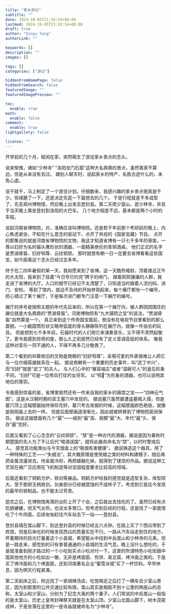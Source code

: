 ```yaml
---
title: "家乡游记"
subtitle: ""
date: 2024-10-05T21:24:54+08:00
lastmod: 2024-10-05T21:24:54+08:00
draft: true
author: "Xinyu Yang"
authorLink: ""

keywords: []
description: ""
images: []

tags: []
categories: ["游记"]

hiddenFromHomePage: false
hiddenFromSearch: false
featuredImage: ""
featuredImagePreview: ""

toc:
  enable: true
math:
  enable: false
comment:
  enable: true
lightgallery: false

license: ""
---
```


开学前的几个月，赋闲在家，突然萌生了游览家乡景点的念头。
<!--more-->

说来惭愧，诸如“少林寺” “洛阳龙门石窟”这种大名鼎鼎的景点，虽然离家不算远，但是从来没有去过。
跟别人聊天时，说起家乡的特产、名胜古迹什么的，未免心虚。

说干就干，马上制定了一个游览计划。仔细数来，我感兴趣的家乡景点倒真是不少。但琢磨了一下，还是决定先逛一下最想去的几个。
于是行程就差不多成型了，先去郑州博物馆，然后晚上出发去登封县。第二天爬少室山，逛少林寺，并且于当天晚上乘坐登封到洛阳的大巴车。
几个地方相差不远，基本都是两个小时的车程。

说起河南省博物院，对，准确应该叫博物院。还是若干年前那个考研前的晚上，内心焦虑紧张，不知在什么意念的驱动下，点开了央视的《国家宝藏》节目。
点开的那集说的就是河南省博物院的文物，我这才知道省博有一只七千多年的骨笛，一尊以妇好为名的猫头鹰形状的酒器，一面精美绝伦的青铜酒桌。
他们正式的名字是贾湖骨笛、妇好鸮尊、云纹铜禁。
那时就想有朝一日一定要去省博看看这些国宝，如今距离这个念头已经过去多年。

终于在二四年暑假的某一天，我如愿来到了省博。这一天酷热难耐，顶着接近正午的大太阳，我来到了挂着“今日号已约完”牌子的闸门。
跟着熙熙攘攘的人群，我走进了省博的大厅。入口的细节已经记不太清楚了，只知道当时跟着人流扫码、进门、安检。
等到了馆内，就迫不及待的开始参观起来，每个展厅都有一个编号，担心错过了某个展厅，于是每次进门都专门注意一下展厅的编号。

展厅的序号是按照主题的年代先后来的，所以在第一个展厅内，被人群团团围住的展位就是大名鼎鼎的“贾湖骨笛”。河南博物院有“九大镇院之宝”的说法，“贾湖骨笛”自然算是一个。
真正来到这个传奇国宝面前，倒没有在电视节目里看到的那么震撼。一小截圆筒形状又略带弧度的骨头静静陈列在展厅内，就像一件拙劣的玩具。
但是想到七千多年前，石器时代的人们用它来演奏音乐，又不得不肃然起敬了。更令我感到惊奇的是，那么久之前居然已经有了定义音调高低的体系。
像我这种对音乐一窍不通的人，不得不再多几分敬畏了。

第二个看到的仰慕依旧的文物是商朝的“妇好鸮尊”，呆萌可爱的外表很难让人把它与一位巾帼英雄联系在一起。
据说商朝有一个重要的历史事件，叫“武丁中兴”，而“妇好”就是“武丁”的夫人。
与人们心中的“雍容端庄”或者“温婉可人”的皇后形象不同，“妇好”可是一位带兵打仗的女将军。
以“鸮🦉”为形象的酒器，也可以说明其地位的尊崇。

令我感到惊喜的是，省博里居然还有一件来自我的家乡的镇馆之宝——“四神云气图”。这是从汉朝时期的梁王墓穴中发现的。
据说墓穴虽然屡遭盗墓贼入侵，但是墓穴顶上这幅壁画始终保存完好。墓穴考古发掘的时候，这幅壁画颜色艳丽，就像是刚刚画上去的一样。
但是后面壁画逐渐氧化，因此就被转移到了博物院密闭保存。
据说这幅壁画有几个“最”——级别“最”高、规模“最”大、年代“最”久、保存“最”完好。

后面又看到了心心念念的“云纹铜禁”。“禁”是一种古代的酒器，据说是因为春秋时期楚国的先人为了不让后代“喝酒误国”，就将此器具命名为“禁”，以时时警戒后人。
感觉其功能类似与今天烟盒上的“吸烟有害健康”。
据说铸造这个器具，用了一种特殊的工艺——“失蜡法”。其大概原理是使用蜡之类的材料构建模子，随后再把金属浇灌进去。待金属冷却，再把蜡融化掉，就得到了镂空的作品。据说这种工艺现在被广泛应用在飞机制造等对坚固程度要求比较高的领域。

后面还看到了铜鹤方炉，铁剑等展品。铜鹤方炉给我的感觉就是造型复杂，体型硕大。至于那把玉柄铁剑，剑身部分已经被腐蚀的不成样子了。考虑到它是迄今发现的最早的铁制品，也不能太过苛责。

逛完之后，在博物馆角落的台阶上开了个会，之后就出去找吃的了。虽然已经有点饥肠辘辘，但天气炎热，也没太多胃口。但考虑到后续的行程，还是找了一家面馆吃了个牛肉面。后续匆匆赶往汽车站去下一站——登封县。

登封县城在嵩山脚下，到达登封县的时候已经五六点钟。在路上买了个西瓜带到了宾馆，但是后来吃的时候发现西瓜的质量实在不行。一路从汽车站走到住的地方，怀着期待的目光打量着这个小县城，希望能从中找到中岳嵩山和少林寺的元素。但是一路走来，感觉到的只有普普通通的小县城的生活气息。晚上没什么想吃的，于是就准备到刚才路过的一个小吃街买点小吃对付一下。这里的所谓特色小吃街跟中国其他地方的小吃如出一辙，无非是烤面筋、煎饼、臭豆腐、烤冷面之类的。于是买了烤冷面和几个烤面筋，还到河南著名企业“蜜雪冰城”买了一杯饮料。早早休息，因为明天行程紧凑。

第二天起床之后，附近找了一家胡辣汤店，吃饱喝足之后打了一辆车去少室山景区，因为到那里的公共交通比较有限。嵩山其实是相距不到十公里的两座山的总称，太室山和少室山，分别为了纪念大禹的两个妻子。人们常说的中岳嵩山一般指的是太室山，历史上皇帝封禅祭天就是在太室山顶。少室山北面山脚下，树木茂密成林，于是坐落在这里的一座寺庙就被命名为“少林寺”。
